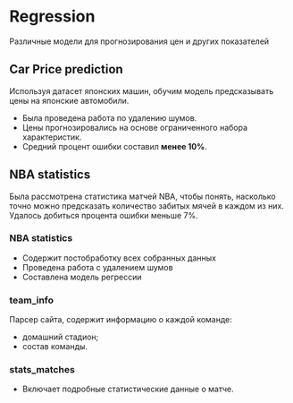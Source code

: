 # Regression
Различные модели для прогнозирования цен и других показателей

## Car Price prediction
Используя датасет японских машин, обучим модель предсказывать цены на японские автомобили.
* Была проведена работа по удалению шумов.
* Цены прогнозировались на основе ограниченного набора характеристик.
* Средний процент ошибки составил **менее 10%**.

## NBA statistics
Была рассмотрена статистика матчей NBA, чтобы понять, насколько точно можно предсказать количество забитых мячей в каждом из них. Удалось добиться процента ошибки меньше 7%.
### NBA statistics
* Содержит постобработку всех собранных данных
* Проведена работа с удалением шумов
* Составлена модель регрессии
### team_info
Парсер сайта, содержит информацию о каждой команде:
* домашний стадион;
* состав команды.

### stats_matches
* Включает подробные статистические данные о матче.

